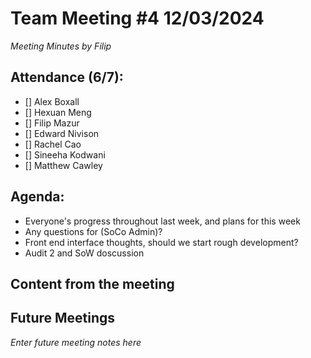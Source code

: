 # Team Meeting #4 12/03/2024

*Meeting Minutes by Filip*

## Attendance (6/7):

- [] Alex Boxall
- [] Hexuan Meng
- [] Filip Mazur
- [] Edward Nivison
- [] Rachel Cao
- [] Sineeha Kodwani
- [] Matthew Cawley

## Agenda:

- Everyone's progress throughout last week, and plans for this week
- Any questions for (SoCo Admin)?
- Front end interface thoughts, should we start rough development?
- Audit 2 and SoW doscussion

## Content from the meeting


## Future Meetings

*Enter future meeting notes here*
